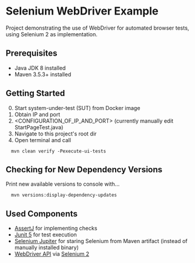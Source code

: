 # Selenium WebDriver Example

Project demonstrating the use of WebDriver for automated browser tests, using Selenium 2 as implementation.


## Prerequisites

* Java JDK 8 installed 
* Maven 3.5.3+ installed

## Getting Started 

0. Start system-under-test (SUT) from Docker image
0. Obtain IP and port
0. <CONFIGURATION_OF_IP_AND_PORT> (currently manually edit StartPageTest.java)
0. Navigate to this project's root dir
0. Open terminal and call 

````
  mvn clean verify -Pexecute-ui-tests
````

## Checking for New Dependency Versions

Print new available versions to console with...

````
  mvn versions:display-dependency-updates
````

## Used Components

* [AssertJ](http://joel-costigliola.github.io/assertj/) for implementing checks
* [Junit 5](https://junit.org/junit5/docs/current/user-guide/) for test execution
* [Selenium Jupiter](https://bonigarcia.github.io/selenium-jupiter/) for staring Selenium from Maven artifact (instead of manually installed binary)
* [WebDriver API](https://seleniumhq.github.io/selenium/docs/api/java/org/openqa/selenium/WebDriver.html) via [Selenium 2](https://www.seleniumhq.org/docs/03_webdriver.jsp#chapter03-reference)